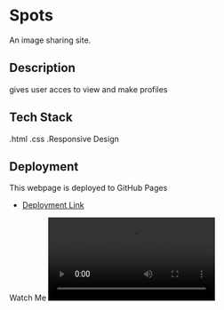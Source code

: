 # Spots

An image sharing site.

## Description

gives user acces to view and make profiles

## Tech Stack

.html
.css
.Responsive Design

## Deployment

This webpage is deployed to GitHub Pages

- [Deployment Link](https://briebestcode30.github.io/se_project_spots/)

Watch Me
<video controls src="spot2voiceover (1).webm" title="Title"></video>
